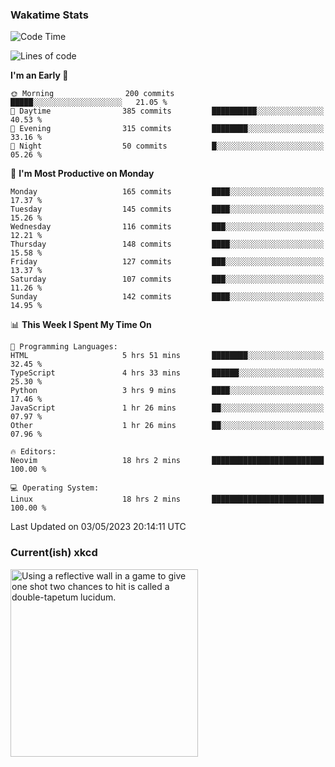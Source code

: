 ### Wakatime Stats
<!--START_SECTION:waka-->
![Code Time](http://img.shields.io/badge/Code%20Time-1%2C632%20hrs%2022%20mins-blue)

![Lines of code](https://img.shields.io/badge/From%20Hello%20World%20I%27ve%20Written-647.8%20thousand%20lines%20of%20code-blue)

**I'm an Early 🐤** 

```text
🌞 Morning                200 commits         █████░░░░░░░░░░░░░░░░░░░░   21.05 % 
🌆 Daytime                385 commits         ██████████░░░░░░░░░░░░░░░   40.53 % 
🌃 Evening                315 commits         ████████░░░░░░░░░░░░░░░░░   33.16 % 
🌙 Night                  50 commits          █░░░░░░░░░░░░░░░░░░░░░░░░   05.26 % 
```
📅 **I'm Most Productive on Monday** 

```text
Monday                   165 commits         ████░░░░░░░░░░░░░░░░░░░░░   17.37 % 
Tuesday                  145 commits         ████░░░░░░░░░░░░░░░░░░░░░   15.26 % 
Wednesday                116 commits         ███░░░░░░░░░░░░░░░░░░░░░░   12.21 % 
Thursday                 148 commits         ████░░░░░░░░░░░░░░░░░░░░░   15.58 % 
Friday                   127 commits         ███░░░░░░░░░░░░░░░░░░░░░░   13.37 % 
Saturday                 107 commits         ███░░░░░░░░░░░░░░░░░░░░░░   11.26 % 
Sunday                   142 commits         ████░░░░░░░░░░░░░░░░░░░░░   14.95 % 
```


📊 **This Week I Spent My Time On** 

```text
💬 Programming Languages: 
HTML                     5 hrs 51 mins       ████████░░░░░░░░░░░░░░░░░   32.45 % 
TypeScript               4 hrs 33 mins       ██████░░░░░░░░░░░░░░░░░░░   25.30 % 
Python                   3 hrs 9 mins        ████░░░░░░░░░░░░░░░░░░░░░   17.46 % 
JavaScript               1 hr 26 mins        ██░░░░░░░░░░░░░░░░░░░░░░░   07.97 % 
Other                    1 hr 26 mins        ██░░░░░░░░░░░░░░░░░░░░░░░   07.96 % 

🔥 Editors: 
Neovim                   18 hrs 2 mins       █████████████████████████   100.00 % 

💻 Operating System: 
Linux                    18 hrs 2 mins       █████████████████████████   100.00 % 
```


 Last Updated on 03/05/2023 20:14:11 UTC
<!--END_SECTION:waka-->

### Current(ish) xkcd
<a id="xkcd-a" title="Using a reflective wall in a game to give one shot two chances to hit is called a double-tapetum lucidum." href="https://www.xkcd.com" target="_blank">
        <img align="center" id="xkcd-img" src="https://imgs.xkcd.com/comics/tapetum_lucidum.png" alt="Using a reflective wall in a game to give one shot two chances to hit is called a double-tapetum lucidum." height=300 />
</a>
